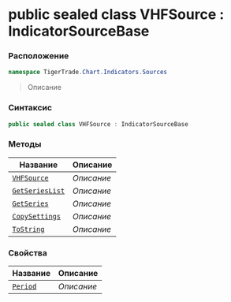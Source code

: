 
# public sealed class VHFSource : IndicatorSourceBase
### Расположение
```csharp
namespace TigerTrade.Chart.Indicators.Sources
```



> Описание

### Синтаксис
```csharp
public sealed class VHFSource : IndicatorSourceBase
```


### Методы
| Название | Описание |
| --- | --- |
| [`VHFSource`](./VHFSource.cs/Методы/VHFSource.md) | *Описание* |
| [`GetSeriesList`](./VHFSource.cs/Методы/GetSeriesList.md) | *Описание* |
| [`GetSeries`](./VHFSource.cs/Методы/GetSeries.md) | *Описание* |
| [`CopySettings`](./VHFSource.cs/Методы/CopySettings.md) | *Описание* |
| [`ToString`](./VHFSource.cs/Методы/ToString.md) | *Описание* |

### Свойства
| Название | Описание |
| --- | --- |
| [`Period`](./VHFSource.cs/Свойства/Period.md) | *Описание* |



